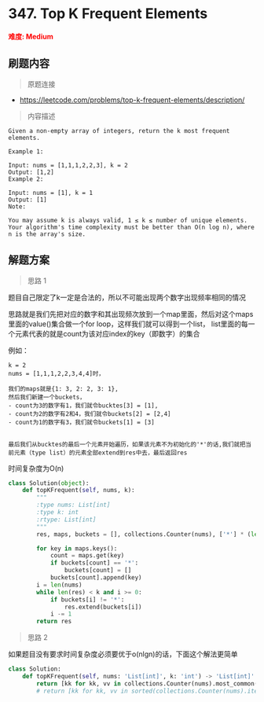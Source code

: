 # 347. Top K Frequent Elements

**<font color=red>难度: Medium</font>**

## 刷题内容

> 原题连接

* https://leetcode.com/problems/top-k-frequent-elements/description/

> 内容描述

```
Given a non-empty array of integers, return the k most frequent elements.

Example 1:

Input: nums = [1,1,1,2,2,3], k = 2
Output: [1,2]
Example 2:

Input: nums = [1], k = 1
Output: [1]
Note:

You may assume k is always valid, 1 ≤ k ≤ number of unique elements.
Your algorithm's time complexity must be better than O(n log n), where n is the array's size.
```

## 解题方案

> 思路 1

题目自己限定了k一定是合法的，所以不可能出现两个数字出现频率相同的情况

思路就是我们先把对应的数字和其出现频次放到一个map里面，然后对这个maps里面的value()集合做一个for loop，这样我们就可以得到一个list，
list里面的每一个元素代表的就是count为该对应index的key（即数字）的集合

例如：
```
k = 2
nums = [1,1,1,2,2,3,4,4]时，

我们的maps就是{1: 3, 2: 2, 3: 1},
然后我们新建一个buckets，
- count为3的数字有1，我们就令bucktes[3] = [1], 
- count为2的数字有2和4，我们就令buckets[2] = [2,4]
- count为1的数字有3，我们就令buckets[1] = [3]


最后我们从bucktes的最后一个元素开始遍历，如果该元素不为初始化的'*'的话,我们就把当前元素（type list）的元素全部extend到res中去，最后返回res
```


时间复杂度为O(n)

```python
class Solution(object):
    def topKFrequent(self, nums, k):
        """
        :type nums: List[int]
        :type k: int
        :rtype: List[int]
        """
        res, maps, buckets = [], collections.Counter(nums), ['*'] * (len(nums)+1)

        for key in maps.keys():
            count = maps.get(key)
            if buckets[count] == '*':
                buckets[count] = []
            buckets[count].append(key)
        i = len(nums)
        while len(res) < k and i >= 0:
            if buckets[i] != '*':
                res.extend(buckets[i])
            i -= 1
        return res
```

> 思路 2

如果题目没有要求时间复杂度必须要优于o(nlgn)的话，下面这个解法更简单


```python
class Solution:
    def topKFrequent(self, nums: 'List[int]', k: 'int') -> 'List[int]':
        return [kk for kk, vv in collections.Counter(nums).most_common(k)]
        # return [kk for kk, vv in sorted(collections.Counter(nums).items(), key = lambda x: -x[1])][:k]
```

